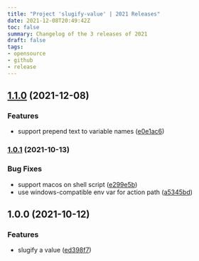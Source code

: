 ```yaml
---
title: "Project 'slugify-value' | 2021 Releases"
date: 2021-12-08T20:49:42Z
toc: false
summary: Changelog of the 3 releases of 2021
draft: false
tags:
- opensource
- github
- release
---
```

## [1.1.0](https://github.com/rlespinasse/slugify-value/compare/v1.0.1...v1.1.0) (2021-12-08)


### Features

* support prepend text to variable names ([e0e1ac6](https://github.com/rlespinasse/slugify-value/commit/e0e1ac60ae4a50b9516dae684b16425f3a254189))



### [1.0.1](https://github.com/rlespinasse/slugify-value/compare/v1.0.0...v1.0.1) (2021-10-13)


### Bug Fixes

* support macos on shell script ([e299e5b](https://github.com/rlespinasse/slugify-value/commit/e299e5b7e97f6e07cde76bff13e245883278d4a9))
* use windows-compatible env var for action path ([a5345bd](https://github.com/rlespinasse/slugify-value/commit/a5345bd066801e65fb89d274a7f5586842e4db10))



## 1.0.0 (2021-10-12)


### Features

* slugify a value ([ed398f7](https://github.com/rlespinasse/slugify/commit/ed398f784ffc6201a439326df239ebcef308c8e2))




